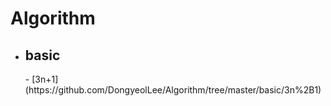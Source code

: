 # Algorithm   
 - <h2> basic </h2> 
   - [3n+1](https://github.com/DongyeolLee/Algorithm/tree/master/basic/3n%2B1)
